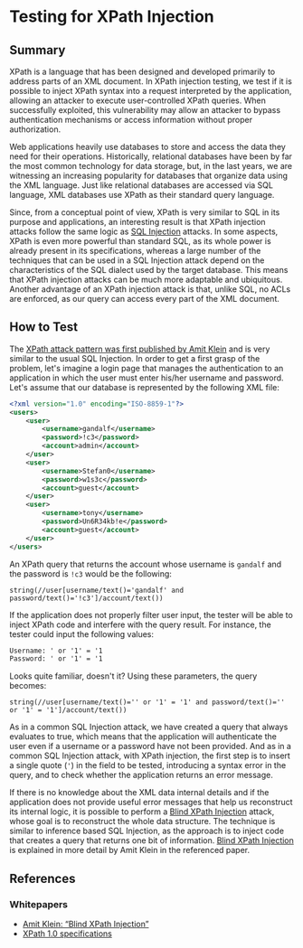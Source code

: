 # Testing for XPath Injection

## Summary

XPath is a language that has been designed and developed primarily to address parts of an XML document. In XPath injection testing, we test if it is possible to inject XPath syntax into a request interpreted by the application, allowing an attacker to execute user-controlled XPath queries. When successfully exploited, this vulnerability may allow an attacker to bypass authentication mechanisms or access information without proper authorization.

Web applications heavily use databases to store and access the data they need for their operations. Historically, relational databases have been by far the most common technology for data storage, but, in the last years, we are witnessing an increasing popularity for databases that organize data using the XML language. Just like relational databases are accessed via SQL language, XML databases use XPath as their standard query language.

Since, from a conceptual point of view, XPath is very similar to SQL in its purpose and applications, an interesting result is that XPath injection attacks follow the same logic as [SQL Injection](https://www.owasp.org/index.php/SQL_Injection) attacks. In some aspects, XPath is even more powerful than standard SQL, as its whole power is already present in its specifications, whereas a large number of the techniques that can be used in a SQL Injection attack depend on the characteristics of the SQL dialect used by the target database. This means that XPath injection attacks can be much more adaptable and ubiquitous. Another advantage of an XPath injection attack is that, unlike SQL, no ACLs are enforced, as our query can access every part of the XML document.

## How to Test

The [XPath attack pattern was first published by Amit Klein](http://dl.packetstormsecurity.net/papers/bypass/Blind_XPath_Injection_20040518.pdf) and is very similar to the usual SQL Injection. In order to get a first grasp of the problem, let's imagine a login page that manages the authentication to an application in which the user must enter his/her username and password. Let's assume that our database is represented by the following XML file:

```xml
<?xml version="1.0" encoding="ISO-8859-1"?>
<users>
    <user>
        <username>gandalf</username>
        <password>!c3</password>
        <account>admin</account>
    </user>
    <user>
        <username>Stefan0</username>
        <password>w1s3c</password>
        <account>guest</account>
    </user>
    <user>
        <username>tony</username>
        <password>Un6R34kb!e</password>
        <account>guest</account>
    </user>
</users>
```

An XPath query that returns the account whose username is `gandalf` and the password is `!c3` would be the following:

`string(//user[username/text()='gandalf' and password/text()='!c3']/account/text())`

If the application does not properly filter user input, the tester will be able to inject XPath code and interfere with the query result. For instance, the tester could input the following values:

```txt
Username: ' or '1' = '1
Password: ' or '1' = '1
```

Looks quite familiar, doesn't it? Using these parameters, the query becomes:

`string(//user[username/text()='' or '1' = '1' and password/text()='' or '1' = '1']/account/text())`

As in a common SQL Injection attack, we have created a query that always evaluates to true, which means that the application will authenticate the user even if a username or a password have not been provided. And as in a common SQL Injection attack, with XPath injection, the first step is to insert a single quote (`'`) in the field to be tested, introducing a syntax error in the query, and to check whether the application returns an error message.

If there is no knowledge about the XML data internal details and if the application does not provide useful error messages that help us reconstruct its internal logic, it is possible to perform a [Blind XPath Injection](https://www.owasp.org/index.php/Blind_XPath_Injection) attack, whose goal is to reconstruct the whole data structure. The technique is similar to inference based SQL Injection, as the approach is to inject code that creates a query that returns one bit of information. [Blind XPath Injection](https://www.owasp.org/index.php/Blind_XPath_Injection) is explained in more detail by Amit Klein in the referenced paper.

## References

### Whitepapers

- [Amit Klein: “Blind XPath Injection”](http://dl.packetstormsecurity.net/papers/bypass/Blind_XPath_Injection_20040518.pdf)
- [XPath 1.0 specifications](http://www.w3.org/TR/xpath)

